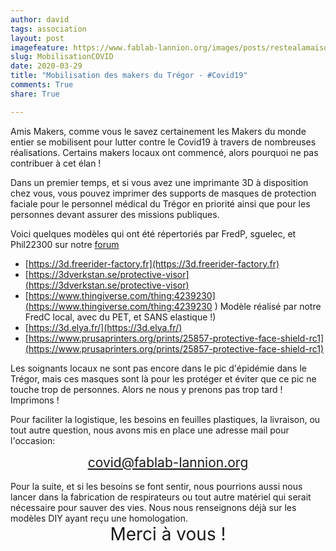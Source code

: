```yaml
---
author: david
tags: association
layout: post
imagefeature: https://www.fablab-lannion.org/images/posts/restealamaison.jpg
slug: MobilisationCOVID
date: 2020-03-29
title: "Mobilisation des makers du Trégor - #Covid19"
comments: True
share: True

---
```


Amis Makers, comme vous le savez certainement les Makers du monde entier
se mobilisent pour lutter contre le Covid19 à travers de nombreuses réalisations.
Certains makers locaux ont commencé, alors pourquoi ne pas contribuer à cet élan !

Dans un premier temps, et si vous avez une imprimante 3D à disposition chez
vous, vous pouvez imprimer des supports de masques de protection faciale pour
le personnel médical du Trégor en priorité ainsi que pour les personnes devant assurer des missions publiques.

Voici quelques modèles qui ont été répertoriés par FredP, sguelec, et Phil22300
sur notre [forum](https://forum.fablab-lannion.org/viewtopic.php?f=5&t=1010&p=5471#p5471)

- [https://3d.freerider-factory.fr](https://3d.freerider-factory.fr)
- [https://3dverkstan.se/protective-visor](https://3dverkstan.se/protective-visor)
- [https://www.thingiverse.com/thing:4239230](https://www.thingiverse.com/thing:4239230 ) Modèle réalisé par notre FredC local, avec du PET, et SANS elastique !)
- [https://3d.elya.fr/](https://3d.elya.fr/)
- [https://www.prusaprinters.org/prints/25857-protective-face-shield-rc1](https://www.prusaprinters.org/prints/25857-protective-face-shield-rc1)

Les soignants locaux ne sont pas encore dans le pic d'épidémie dans le Trégor,
mais ces masques sont là pour les protéger et éviter que ce pic ne touche trop
de personnes. Alors ne nous y prenons pas trop tard ! Imprimons !

Pour faciliter la logistique, les besoins en feuilles plastiques, la livraison,
ou tout autre question, nous avons mis en place une adresse mail
pour l'occasion:

<div align='center' style='font-size:150%'><a href='mailto:covid@fablab-lannion.org'>covid@fablab-lannion.org</a></div>

<br/>
Pour la suite, et si les besoins se font sentir, nous pourrions aussi
nous lancer dans la fabrication de respirateurs ou tout autre matériel
qui serait nécessaire pour sauver des vies.
Nous nous renseignons déjà sur les modèles DIY ayant reçu une
homologation.

<div align='center' style='font-size:200%'>Merci à vous !</div>
